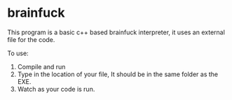 brainfuck
=========
This program is a basic c++ based brainfuck interpreter, it uses an external file for the code.

To use:<br>
1. Compile and run<br>
2. Type in the location of your file, It should be in the same folder as the EXE.<br>
3. Watch as your code is run.<br>
